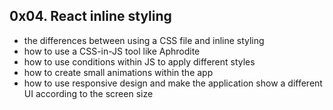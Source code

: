## 0x04. React inline styling

- the differences between using a CSS file and inline styling
- how to use a CSS-in-JS tool like Aphrodite
- how to use conditions within JS to apply different styles
- how to create small animations within the app
- how to use responsive design and make the application show a different UI according to the screen size
